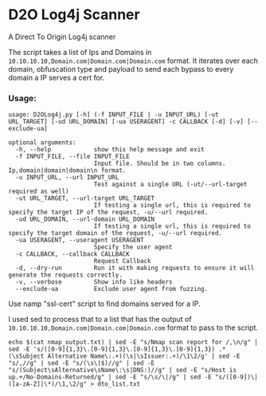 # D2O Log4j Scanner
A Direct To Origin Log4j scanner

The script takes a list of Ips and Domains in ```10.10.10.10,Domain.com|Domain.com|Domain.com``` format. It iterates over each domain, obfuscation type and payload to send each bypass to every domain a IP serves a cert for.
 

### Usage:

```
usage: D2OLog4j.py [-h] (-f INPUT_FILE | -u INPUT_URL) [-ut URL_TARGET] [-ud URL_DOMAIN] [-ua USERAGENT] -c CALLBACK [-d] [-v] [--exclude-ua]

optional arguments:
  -h, --help            show this help message and exit
  -f INPUT_FILE, --file INPUT_FILE
                        Input file. Should be in two columns. Ip,domain|domain|domain\n format.
  -u INPUT_URL, --url INPUT_URL
                        Test against a single URL (-ut/--url-target required as well)
  -ut URL_TARGET, --url-target URL_TARGET
                        If testing a single url, this is required to specify the target IP of the request, -u/--url required.
  -ud URL_DOMAIN, --url-domain URL_DOMAIN
                        If testing a single url, this is required to specify the target domain of the request, -u/--url required.
  -ua USERAGENT, --useragent USERAGENT
                        Specify the user agent
  -c CALLBACK, --callback CALLBACK
                        Request Callback
  -d, --dry-run         Run it with making requests to ensure it will generate the requests correctly.
  -v, --verbose         Show info like headers
  --exclude-ua          Exclude user agent from fuzzing.
```

Use namp "ssl-cert" script to find domains served for a IP.

I used sed to process that to a list that has the output of ```10.10.10.10,Domain.com|Domain.com|Domain.com``` format to pass to the script.

```
echo $(cat nmap_output.txt) | sed -E "s/Nmap scan report for /,\n/g" | sed -E 's/([0-9]{1,3}\.[0-9]{1,3}\.[0-9]{1,3}\.[0-9]{1,3}) .*(\sSubject Alternative Name\:.+)(\s|\sIssuer:.+)/\1\2/g' | sed -E "s/,//g" | sed -E "s/(\s\|$)//g" | sed -E "s/(Subject\sAlternative\sName\:\s|DNS:)//g" | sed -E "s/Host is up.+/No-Domains-Returned/g" | sed -E "s/\s/\|/g" | sed -E "s/([0-9])\|([a-zA-Z]|\*)/\1,\2/g" > dto_list.txt
```
